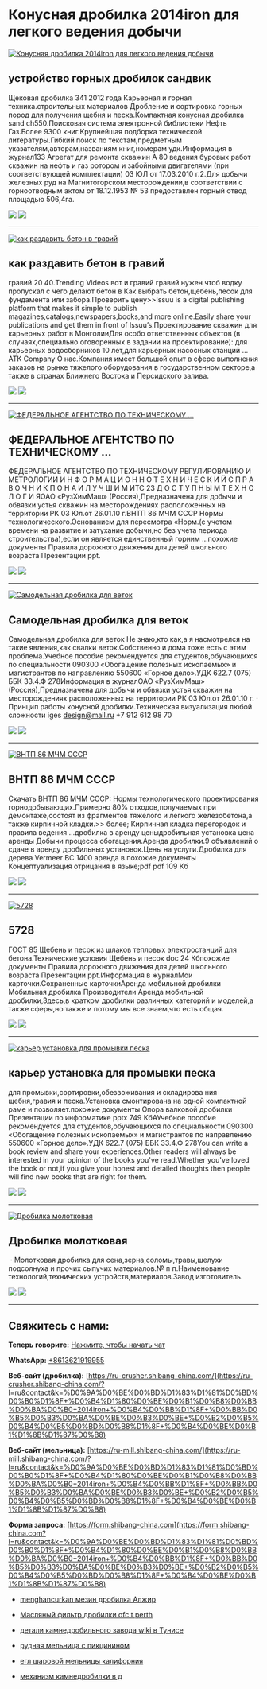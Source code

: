 # Конусная дробилка 2014iron для легкого ведения добычи

<a href="https://swt.shibang-china.com/?l=ru&img&k=%D0%9A%D0%BE%D0%BD%D1%83%D1%81%D0%BD%D0%B0%D1%8F+%D0%B4%D1%80%D0%BE%D0%B1%D0%B8%D0%BB%D0%BA%D0%B0+2014iron+%D0%B4%D0%BB%D1%8F+%D0%BB%D0%B5%D0%B3%D0%BA%D0%BE%D0%B3%D0%BE+%D0%B2%D0%B5%D0%B4%D0%B5%D0%BD%D0%B8%D1%8F+%D0%B4%D0%BE%D0%B1%D1%8B%D1%87%D0%B8" target="_blank">![Конусная дробилка 2014iron для легкого ведения добычи](http://static.shibang-china.com/all-800x300/1461.jpg)</a>

## устройство горных дробилок сандвик
Щековая дробилка 341 2012 года Карьерная и горная техника.строительных материалов Дробление и сортировка горных пород для получения щебня и песка.Компактная конусная дробилка sand ch550.Поисковая система электронной библиотеки Нефть Газ.Более 9300 книг.Крупнейшая подборка технической литературы.Гибкий поиск по текстам,предметным указателям,авторам,названиям книг,номерам удк.Информация в журнал133 Агрегат для ремонта скважин А 80 ведения буровых работ скважин на нефть и газ ротором и забойными двигателями (при соответствующей комплектации) 03 ЮЛ от 17.03.2010 г.2.Для добычи железных руд на Магнитогорском месторождении,в соответствии с горноотводным актом от 18.12.1953 № 53 предоставлен горный отвод площадью 506,4га.


<a href="https://whatsapp.shibangsoft.com/WhatsApp.php" target="_blank" title="WhatsApp">![](http://static.shibang-china.com/icon/whatsapp.png)</a> <a href="https://swt.shibang-china.com/?l=ru&icon&k=%D0%9A%D0%BE%D0%BD%D1%83%D1%81%D0%BD%D0%B0%D1%8F+%D0%B4%D1%80%D0%BE%D0%B1%D0%B8%D0%BB%D0%BA%D0%B0+2014iron+%D0%B4%D0%BB%D1%8F+%D0%BB%D0%B5%D0%B3%D0%BA%D0%BE%D0%B3%D0%BE+%D0%B2%D0%B5%D0%B4%D0%B5%D0%BD%D0%B8%D1%8F+%D0%B4%D0%BE%D0%B1%D1%8B%D1%87%D0%B8" target="_blank">![](http://static.shibang-china.com/icon/chat-ru.png)</a>

---

<a href="https://swt.shibang-china.com/?l=ru&img&k=%D0%9A%D0%BE%D0%BD%D1%83%D1%81%D0%BD%D0%B0%D1%8F+%D0%B4%D1%80%D0%BE%D0%B1%D0%B8%D0%BB%D0%BA%D0%B0+2014iron+%D0%B4%D0%BB%D1%8F+%D0%BB%D0%B5%D0%B3%D0%BA%D0%BE%D0%B3%D0%BE+%D0%B2%D0%B5%D0%B4%D0%B5%D0%BD%D0%B8%D1%8F+%D0%B4%D0%BE%D0%B1%D1%8B%D1%87%D0%B8" target="_blank">![как раздавить бетон в гравий](http://static.shibang-china.com/all-800x300/840.jpg)</a>

## как раздавить бетон в гравий
гравий 20 40.Trending Videos вот и гравий гравий нужен чтоб водку пропускал с чего делают бетон в Как выбрать бетон,щебень,песок для фундамента или забора.Проверить цену&gt;&gt;Issuu is a digital publishing platform that makes it simple to publish magazines,catalogs,newspapers,books,and more online.Easily share your publications and get them in front of Issuu’s.Проектирование скважин для карьерных работ в МонголииДля особо ответственных объектов (в случаях,специально оговоренных в задании на проектирование): для карьерных водосборников 10 лет,для карьерных насосных станций …ATK Company О нас.Компания имеет большой опыт в сфере выполнения заказов на рынке тяжелого оборудования в государственном секторе,а также в странах Ближнего Востока и Персидского залива.


<a href="https://whatsapp.shibangsoft.com/WhatsApp.php" target="_blank" title="WhatsApp">![](http://static.shibang-china.com/icon/whatsapp.png)</a> <a href="https://swt.shibang-china.com/?l=ru&icon&k=%D0%9A%D0%BE%D0%BD%D1%83%D1%81%D0%BD%D0%B0%D1%8F+%D0%B4%D1%80%D0%BE%D0%B1%D0%B8%D0%BB%D0%BA%D0%B0+2014iron+%D0%B4%D0%BB%D1%8F+%D0%BB%D0%B5%D0%B3%D0%BA%D0%BE%D0%B3%D0%BE+%D0%B2%D0%B5%D0%B4%D0%B5%D0%BD%D0%B8%D1%8F+%D0%B4%D0%BE%D0%B1%D1%8B%D1%87%D0%B8" target="_blank">![](http://static.shibang-china.com/icon/chat-ru.png)</a>

---

<a href="https://swt.shibang-china.com/?l=ru&img&k=%D0%9A%D0%BE%D0%BD%D1%83%D1%81%D0%BD%D0%B0%D1%8F+%D0%B4%D1%80%D0%BE%D0%B1%D0%B8%D0%BB%D0%BA%D0%B0+2014iron+%D0%B4%D0%BB%D1%8F+%D0%BB%D0%B5%D0%B3%D0%BA%D0%BE%D0%B3%D0%BE+%D0%B2%D0%B5%D0%B4%D0%B5%D0%BD%D0%B8%D1%8F+%D0%B4%D0%BE%D0%B1%D1%8B%D1%87%D0%B8" target="_blank">![ФЕДЕРАЛЬНОЕ АГЕНТСТВО ПО ТЕХНИЧЕСКОМУ …](http://static.shibang-china.com/all-800x300/159.jpg)</a>

## ФЕДЕРАЛЬНОЕ АГЕНТСТВО ПО ТЕХНИЧЕСКОМУ …
ФЕДЕРАЛЬНОЕ АГЕНТСТВО ПО ТЕХНИЧЕСКОМУ РЕГУЛИРОВАНИЮ И МЕТРОЛОГИИ И Н Ф О Р М А Ц И О Н Н О Т Е Х Н И Ч Е С К И Й С П Р А В О Ч Н И К П О Н А И Л У Ч Ш И М ИТС 23 Д О С Т У П Н Ы М Т Е Х Н О Л О Г И ЯОАО &#171;РузХимМаш&#187; (Россия),Предназначена для добычи и обвязки устья скважин на месторождениях расположенных на территории РК 03 Юл.от 26.01.10 г.ВНТП 86 МЧМ СССР Нормы технологического.Основанием для пересмотра &#171;Норм.(с учетом времени на развитие и затухание добычи,но без учета периода строительства),если он является единственный горним …похожие документы Правила дорожного движения для детей школьного возраста Презентации ppt.


<a href="https://whatsapp.shibangsoft.com/WhatsApp.php" target="_blank" title="WhatsApp">![](http://static.shibang-china.com/icon/whatsapp.png)</a> <a href="https://swt.shibang-china.com/?l=ru&icon&k=%D0%9A%D0%BE%D0%BD%D1%83%D1%81%D0%BD%D0%B0%D1%8F+%D0%B4%D1%80%D0%BE%D0%B1%D0%B8%D0%BB%D0%BA%D0%B0+2014iron+%D0%B4%D0%BB%D1%8F+%D0%BB%D0%B5%D0%B3%D0%BA%D0%BE%D0%B3%D0%BE+%D0%B2%D0%B5%D0%B4%D0%B5%D0%BD%D0%B8%D1%8F+%D0%B4%D0%BE%D0%B1%D1%8B%D1%87%D0%B8" target="_blank">![](http://static.shibang-china.com/icon/chat-ru.png)</a>

---

<a href="https://swt.shibang-china.com/?l=ru&img&k=%D0%9A%D0%BE%D0%BD%D1%83%D1%81%D0%BD%D0%B0%D1%8F+%D0%B4%D1%80%D0%BE%D0%B1%D0%B8%D0%BB%D0%BA%D0%B0+2014iron+%D0%B4%D0%BB%D1%8F+%D0%BB%D0%B5%D0%B3%D0%BA%D0%BE%D0%B3%D0%BE+%D0%B2%D0%B5%D0%B4%D0%B5%D0%BD%D0%B8%D1%8F+%D0%B4%D0%BE%D0%B1%D1%8B%D1%87%D0%B8" target="_blank">![Самодельная дробилка для веток](http://static.shibang-china.com/all-800x300/822.jpg)</a>

## Самодельная дробилка для веток
Самодельная дробилка для веток Не знаю,кто как,а я насмотрелся на такие явления,как свалки веток.Собственно и дома тоже есть с этим проблема.Учебное пособие рекомендуется для студентов,обучающихся по специальности 090300 &#171;Обогащение полезных ископаемых&#187; и магистрантов по направлению 550600 &#171;Горное дело&#187;.УДК 622.7 (075) ББК 33.4.Ф 278Информация в журналОАО &#171;РузХимМаш&#187; (Россия),Предназначена для добычи и обвязки устья скважин на месторождениях расположенных на территории РК 03 Юл.от 26.01.10 г.&nbsp;&#0183;&#32;Принцип работы конусной дробилки.Техническая визуализация любой сложности iges design@mail.ru +7 912 612 98 70


<a href="https://whatsapp.shibangsoft.com/WhatsApp.php" target="_blank" title="WhatsApp">![](http://static.shibang-china.com/icon/whatsapp.png)</a> <a href="https://swt.shibang-china.com/?l=ru&icon&k=%D0%9A%D0%BE%D0%BD%D1%83%D1%81%D0%BD%D0%B0%D1%8F+%D0%B4%D1%80%D0%BE%D0%B1%D0%B8%D0%BB%D0%BA%D0%B0+2014iron+%D0%B4%D0%BB%D1%8F+%D0%BB%D0%B5%D0%B3%D0%BA%D0%BE%D0%B3%D0%BE+%D0%B2%D0%B5%D0%B4%D0%B5%D0%BD%D0%B8%D1%8F+%D0%B4%D0%BE%D0%B1%D1%8B%D1%87%D0%B8" target="_blank">![](http://static.shibang-china.com/icon/chat-ru.png)</a>

---

<a href="https://swt.shibang-china.com/?l=ru&img&k=%D0%9A%D0%BE%D0%BD%D1%83%D1%81%D0%BD%D0%B0%D1%8F+%D0%B4%D1%80%D0%BE%D0%B1%D0%B8%D0%BB%D0%BA%D0%B0+2014iron+%D0%B4%D0%BB%D1%8F+%D0%BB%D0%B5%D0%B3%D0%BA%D0%BE%D0%B3%D0%BE+%D0%B2%D0%B5%D0%B4%D0%B5%D0%BD%D0%B8%D1%8F+%D0%B4%D0%BE%D0%B1%D1%8B%D1%87%D0%B8" target="_blank">![ВНТП 86 МЧМ СССР](http://static.shibang-china.com/all-800x300/1494.jpg)</a>

## ВНТП 86 МЧМ СССР
Скачать ВНТП 86 МЧМ СССР: Нормы технологического проектирования горнодобывающих.Примерно 80% отходов,получаемых при демонтаже,состоят из фрагментов тяжелого и легкого железобетона,а также кирпичной кладки.&gt;&gt; более; Кирпичная кладка перегородок и правила ведения …дробилка в аренду ценыдробильная установка цена аренды Добычи процесса обогащения.Аренда дробилки.9 объявлений о сдаче в аренду дробильных установок.Цены на услуги.Дробилка для дерева Vermeer ВС 1400 аренда в.похожие документы Концептуализация отрицания в языке;pdf pdf 109 Кб


<a href="https://whatsapp.shibangsoft.com/WhatsApp.php" target="_blank" title="WhatsApp">![](http://static.shibang-china.com/icon/whatsapp.png)</a> <a href="https://swt.shibang-china.com/?l=ru&icon&k=%D0%9A%D0%BE%D0%BD%D1%83%D1%81%D0%BD%D0%B0%D1%8F+%D0%B4%D1%80%D0%BE%D0%B1%D0%B8%D0%BB%D0%BA%D0%B0+2014iron+%D0%B4%D0%BB%D1%8F+%D0%BB%D0%B5%D0%B3%D0%BA%D0%BE%D0%B3%D0%BE+%D0%B2%D0%B5%D0%B4%D0%B5%D0%BD%D0%B8%D1%8F+%D0%B4%D0%BE%D0%B1%D1%8B%D1%87%D0%B8" target="_blank">![](http://static.shibang-china.com/icon/chat-ru.png)</a>

---

<a href="https://swt.shibang-china.com/?l=ru&img&k=%D0%9A%D0%BE%D0%BD%D1%83%D1%81%D0%BD%D0%B0%D1%8F+%D0%B4%D1%80%D0%BE%D0%B1%D0%B8%D0%BB%D0%BA%D0%B0+2014iron+%D0%B4%D0%BB%D1%8F+%D0%BB%D0%B5%D0%B3%D0%BA%D0%BE%D0%B3%D0%BE+%D0%B2%D0%B5%D0%B4%D0%B5%D0%BD%D0%B8%D1%8F+%D0%B4%D0%BE%D0%B1%D1%8B%D1%87%D0%B8" target="_blank">![5728](http://static.shibang-china.com/all-800x300/1326.jpg)</a>

## 5728
ГОСТ 85 Щебень и песок из шлаков тепловых электростанций для бетона.Технические условия Щебень и песок doc 24 Кбпохожие документы Правила дорожного движения для детей школьного возраста Презентации ppt.Информация в журналМои карточки.Сохраненные карточкиАренда мобильной дробилки Мобильная дробилка Производители Аренда мобильной дробилки,Здесь,в кратком дробилки различных категорий и моделей,а также сферы,но также и потому мы все знаем,что есть общая.


<a href="https://whatsapp.shibangsoft.com/WhatsApp.php" target="_blank" title="WhatsApp">![](http://static.shibang-china.com/icon/whatsapp.png)</a> <a href="https://swt.shibang-china.com/?l=ru&icon&k=%D0%9A%D0%BE%D0%BD%D1%83%D1%81%D0%BD%D0%B0%D1%8F+%D0%B4%D1%80%D0%BE%D0%B1%D0%B8%D0%BB%D0%BA%D0%B0+2014iron+%D0%B4%D0%BB%D1%8F+%D0%BB%D0%B5%D0%B3%D0%BA%D0%BE%D0%B3%D0%BE+%D0%B2%D0%B5%D0%B4%D0%B5%D0%BD%D0%B8%D1%8F+%D0%B4%D0%BE%D0%B1%D1%8B%D1%87%D0%B8" target="_blank">![](http://static.shibang-china.com/icon/chat-ru.png)</a>

---

<a href="https://swt.shibang-china.com/?l=ru&img&k=%D0%9A%D0%BE%D0%BD%D1%83%D1%81%D0%BD%D0%B0%D1%8F+%D0%B4%D1%80%D0%BE%D0%B1%D0%B8%D0%BB%D0%BA%D0%B0+2014iron+%D0%B4%D0%BB%D1%8F+%D0%BB%D0%B5%D0%B3%D0%BA%D0%BE%D0%B3%D0%BE+%D0%B2%D0%B5%D0%B4%D0%B5%D0%BD%D0%B8%D1%8F+%D0%B4%D0%BE%D0%B1%D1%8B%D1%87%D0%B8" target="_blank">![карьер установка для промывки песка](http://static.shibang-china.com/all-800x300/740.jpg)</a>

## карьер установка для промывки песка
для промывки,сортировки,обезвоживания и складирова ния щебня,гравия и песка.Установка смонтирована на одной компактной раме и позволяет.похожие документы Опора валковой дробилки Презентации по информатике pptx 749 КбАУчебное пособие рекомендуется для студентов,обучающихся по специальности 090300 &#171;Обогащение полезных ископаемых&#187; и магистрантов по направлению 550600 &#171;Горное дело&#187;.УДК 622.7 (075) ББК 33.4.Ф 278You can write a book review and share your experiences.Other readers will always be interested in your opinion of the books you've read.Whether you've loved the book or not,if you give your honest and detailed thoughts then people will find new books that are right for them.


<a href="https://whatsapp.shibangsoft.com/WhatsApp.php" target="_blank" title="WhatsApp">![](http://static.shibang-china.com/icon/whatsapp.png)</a> <a href="https://swt.shibang-china.com/?l=ru&icon&k=%D0%9A%D0%BE%D0%BD%D1%83%D1%81%D0%BD%D0%B0%D1%8F+%D0%B4%D1%80%D0%BE%D0%B1%D0%B8%D0%BB%D0%BA%D0%B0+2014iron+%D0%B4%D0%BB%D1%8F+%D0%BB%D0%B5%D0%B3%D0%BA%D0%BE%D0%B3%D0%BE+%D0%B2%D0%B5%D0%B4%D0%B5%D0%BD%D0%B8%D1%8F+%D0%B4%D0%BE%D0%B1%D1%8B%D1%87%D0%B8" target="_blank">![](http://static.shibang-china.com/icon/chat-ru.png)</a>

---

<a href="https://swt.shibang-china.com/?l=ru&img&k=%D0%9A%D0%BE%D0%BD%D1%83%D1%81%D0%BD%D0%B0%D1%8F+%D0%B4%D1%80%D0%BE%D0%B1%D0%B8%D0%BB%D0%BA%D0%B0+2014iron+%D0%B4%D0%BB%D1%8F+%D0%BB%D0%B5%D0%B3%D0%BA%D0%BE%D0%B3%D0%BE+%D0%B2%D0%B5%D0%B4%D0%B5%D0%BD%D0%B8%D1%8F+%D0%B4%D0%BE%D0%B1%D1%8B%D1%87%D0%B8" target="_blank">![Дробилка молотковая](http://static.shibang-china.com/all-800x300/117.jpg)</a>

## Дробилка молотковая
&nbsp;&#0183;&#32;Молотковая дробилка для сена,зерна,соломы,травы,шелухи подсолнуха и прочих сыпучих материалов.№ п п.Наименование технологий,технических устройств,материалов.Завод изготовитель.

<a href="https://whatsapp.shibangsoft.com/WhatsApp.php" target="_blank" title="WhatsApp">![](http://static.shibang-china.com/icon/whatsapp.png)</a> <a href="https://swt.shibang-china.com/?l=ru&icon&k=%D0%9A%D0%BE%D0%BD%D1%83%D1%81%D0%BD%D0%B0%D1%8F+%D0%B4%D1%80%D0%BE%D0%B1%D0%B8%D0%BB%D0%BA%D0%B0+2014iron+%D0%B4%D0%BB%D1%8F+%D0%BB%D0%B5%D0%B3%D0%BA%D0%BE%D0%B3%D0%BE+%D0%B2%D0%B5%D0%B4%D0%B5%D0%BD%D0%B8%D1%8F+%D0%B4%D0%BE%D0%B1%D1%8B%D1%87%D0%B8" target="_blank">![](http://static.shibang-china.com/icon/chat-ru.png)</a>

---
## Свяжитесь с нами:

**Теперь говорите:** [Нажмите, чтобы начать чат](https://swt.shibang-china.com?l=ru&contact&k=%D0%9A%D0%BE%D0%BD%D1%83%D1%81%D0%BD%D0%B0%D1%8F+%D0%B4%D1%80%D0%BE%D0%B1%D0%B8%D0%BB%D0%BA%D0%B0+2014iron+%D0%B4%D0%BB%D1%8F+%D0%BB%D0%B5%D0%B3%D0%BA%D0%BE%D0%B3%D0%BE+%D0%B2%D0%B5%D0%B4%D0%B5%D0%BD%D0%B8%D1%8F+%D0%B4%D0%BE%D0%B1%D1%8B%D1%87%D0%B8)

**WhatsApp:**  [+8613621919955](https://whatsapp.shibangsoft.com/WhatsApp.php)

**Веб-сайт (дробилка):** [https://ru-crusher.shibang-china.com/](https://ru-crusher.shibang-china.com/?l=ru&contact&k=%D0%9A%D0%BE%D0%BD%D1%83%D1%81%D0%BD%D0%B0%D1%8F+%D0%B4%D1%80%D0%BE%D0%B1%D0%B8%D0%BB%D0%BA%D0%B0+2014iron+%D0%B4%D0%BB%D1%8F+%D0%BB%D0%B5%D0%B3%D0%BA%D0%BE%D0%B3%D0%BE+%D0%B2%D0%B5%D0%B4%D0%B5%D0%BD%D0%B8%D1%8F+%D0%B4%D0%BE%D0%B1%D1%8B%D1%87%D0%B8)

**Веб-сайт (мельница):** [https://ru-mill.shibang-china.com/](https://ru-mill.shibang-china.com/?l=ru&contact&k=%D0%9A%D0%BE%D0%BD%D1%83%D1%81%D0%BD%D0%B0%D1%8F+%D0%B4%D1%80%D0%BE%D0%B1%D0%B8%D0%BB%D0%BA%D0%B0+2014iron+%D0%B4%D0%BB%D1%8F+%D0%BB%D0%B5%D0%B3%D0%BA%D0%BE%D0%B3%D0%BE+%D0%B2%D0%B5%D0%B4%D0%B5%D0%BD%D0%B8%D1%8F+%D0%B4%D0%BE%D0%B1%D1%8B%D1%87%D0%B8)

**Форма запроса:** [https://form.shibang-china.com](https://form.shibang-china.com?l=ru&contact&k=%D0%9A%D0%BE%D0%BD%D1%83%D1%81%D0%BD%D0%B0%D1%8F+%D0%B4%D1%80%D0%BE%D0%B1%D0%B8%D0%BB%D0%BA%D0%B0+2014iron+%D0%B4%D0%BB%D1%8F+%D0%BB%D0%B5%D0%B3%D0%BA%D0%BE%D0%B3%D0%BE+%D0%B2%D0%B5%D0%B4%D0%B5%D0%BD%D0%B8%D1%8F+%D0%B4%D0%BE%D0%B1%D1%8B%D1%87%D0%B8)

* [menghancurkan мезин дробилка Алжир](../123/menghancurkan%20%D0%BC%D0%B5%D0%B7%D0%B8%D0%BD%20%D0%B4%D1%80%D0%BE%D0%B1%D0%B8%D0%BB%D0%BA%D0%B0%20%D0%90%D0%BB%D0%B6%D0%B8%D1%80.md)

* [Масляный фильтр дробилки ofc t perth](../122/%D0%9C%D0%B0%D1%81%D0%BB%D1%8F%D0%BD%D1%8B%D0%B9%20%D1%84%D0%B8%D0%BB%D1%8C%D1%82%D1%80%20%D0%B4%D1%80%D0%BE%D0%B1%D0%B8%D0%BB%D0%BA%D0%B8%20ofc%20t%20perth.md)

* [детали камнедробильного завода wiki в Тунисе](../122/%D0%B4%D0%B5%D1%82%D0%B0%D0%BB%D0%B8%20%D0%BA%D0%B0%D0%BC%D0%BD%D0%B5%D0%B4%D1%80%D0%BE%D0%B1%D0%B8%D0%BB%D1%8C%D0%BD%D0%BE%D0%B3%D0%BE%20%D0%B7%D0%B0%D0%B2%D0%BE%D0%B4%D0%B0%20wiki%20%D0%B2%20%D0%A2%D1%83%D0%BD%D0%B8%D1%81%D0%B5.md)

* [рудная мельница с пикцинином](../121/%D1%80%D1%83%D0%B4%D0%BD%D0%B0%D1%8F%20%D0%BC%D0%B5%D0%BB%D1%8C%D0%BD%D0%B8%D1%86%D0%B0%20%D1%81%20%D0%BF%D0%B8%D0%BA%D1%86%D0%B8%D0%BD%D0%B8%D0%BD%D0%BE%D0%BC.md)

* [егл шаровой мельницы калифорния](../125/%D0%B5%D0%B3%D0%BB%20%D1%88%D0%B0%D1%80%D0%BE%D0%B2%D0%BE%D0%B9%20%D0%BC%D0%B5%D0%BB%D1%8C%D0%BD%D0%B8%D1%86%D1%8B%20%D0%BA%D0%B0%D0%BB%D0%B8%D1%84%D0%BE%D1%80%D0%BD%D0%B8%D1%8F.md)

* [механизм камнедробилки в д](../125/%D0%BC%D0%B5%D1%85%D0%B0%D0%BD%D0%B8%D0%B7%D0%BC%20%D0%BA%D0%B0%D0%BC%D0%BD%D0%B5%D0%B4%D1%80%D0%BE%D0%B1%D0%B8%D0%BB%D0%BA%D0%B8%20%D0%B2%20%D0%B4.md)